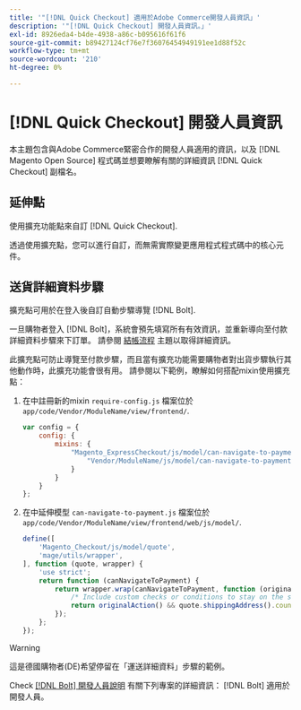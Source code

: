 ```yaml
---
title: '"[!DNL Quick Checkout] 適用於Adobe Commerce開發人員資訊」'
description: '"[!DNL Quick Checkout] 開發人員資訊。」'
exl-id: 8926eda4-b4de-4938-a86c-b095616f61f6
source-git-commit: b89427124cf76e7f36076454949191ee1d88f52c
workflow-type: tm+mt
source-wordcount: '210'
ht-degree: 0%

---
```


# [!DNL Quick Checkout] 開發人員資訊

本主題包含與Adobe Commerce緊密合作的開發人員適用的資訊，以及 [!DNL Magento Open Source] 程式碼並想要瞭解有關的詳細資訊 [!DNL Quick Checkout] 副檔名。

## 延伸點

使用擴充功能點來自訂 [!DNL Quick Checkout].

透過使用擴充點，您可以進行自訂，而無需實際變更應用程式程式碼中的核心元件。

## 送貨詳細資料步驟

擴充點可用於在登入後自訂自動步驟導覽 [!DNL Bolt].

一旦購物者登入 [!DNL Bolt]，系統會預先填寫所有有效資訊，並重新導向至付款詳細資料步驟來下訂單。 請參閱 [結帳流程](https://experienceleague.adobe.com/docs/commerce-merchant-services/quick-checkout/manage-checkout/checkout-flow.html) 主題以取得詳細資訊。

此擴充點可防止導覽至付款步驟，而且當有擴充功能需要購物者對出貨步驟執行其他動作時，此擴充功能會很有用。 請參閱以下範例，瞭解如何搭配mixin使用擴充點：

1. 在中註冊新的mixin `require-config.js` 檔案位於 `app/code/Vendor/ModuleName/view/frontend/`.

   ```js
   var config = {
       config: {
           mixins: {
               "Magento_ExpressCheckout/js/model/can-navigate-to-payment": {
                   "Vendor/ModuleName/js/model/can-navigate-to-payment-mixin": true
               }
           }
       }
   };
   ```

1. 在中延伸模型 `can-navigate-to-payment.js` 檔案位於 `app/code/Vendor/ModuleName/view/frontend/web/js/model/`.

   ```js
   define([
       'Magento_Checkout/js/model/quote',
       'mage/utils/wrapper',
   ], function (quote, wrapper) {
       'use strict';
       return function (canNavigateToPayment) {
           return wrapper.wrap(canNavigateToPayment, function (originalAction) {
               /* Include custom checks or conditions to stay on the shipping step,i.e: your shopper is from Germany */
               return originalAction() && quote.shippingAddress().countryId !== 'DE');
           });
       };
   });
   ```

>[!WARNING]
>
> 這是德國購物者(DE)希望停留在「運送詳細資料」步驟的範例。

Check [[!DNL Bolt] 開發人員說明](https://help.bolt.com/developers/) 有關下列專案的詳細資訊： [!DNL Bolt] 適用於開發人員。
